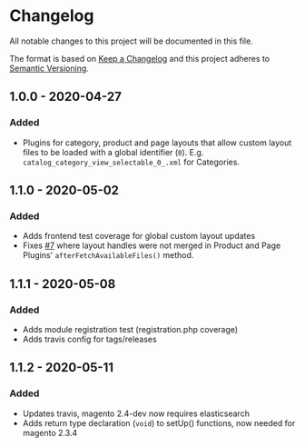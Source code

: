 # Changelog
All notable changes to this project will be documented in this file.

The format is based on [Keep a Changelog](http://keepachangelog.com/en/1.0.0/)
and this project adheres to [Semantic Versioning](http://semver.org/spec/v2.0.0.html).

## 1.0.0 - 2020-04-27
### Added
- Plugins for category, product and page layouts that allow custom layout files to be loaded with a global identifier
 (`0`). E.g. `catalog_category_view_selectable_0_.xml` for Categories.

## 1.1.0 - 2020-05-02
### Added
- Adds frontend test coverage for global custom layout updates
- Fixes [#7](https://github.com/integer-net/magento2-global-custom-layout/issues/7) where layout handles were not merged in Product and Page Plugins' `afterFetchAvailableFiles()` method.

## 1.1.1 - 2020-05-08
### Added
- Adds module registration test (registration.php coverage)
- Adds travis config for tags/releases

## 1.1.2 - 2020-05-11
### Added
- Updates travis, magento 2.4-dev now requires elasticsearch
- Adds return type declaration (`void`) to setUp() functions, now needed for magento 2.3.4
